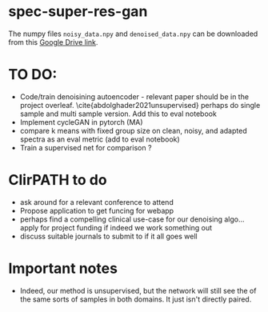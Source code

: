 # spec-super-res-gan

The numpy files `noisy_data.npy` and `denoised_data.npy` can be downloaded from this [Google Drive link](https://drive.google.com/drive/folders/1owS0jEbU93z9XDw_owVr5Fti1AVfQzL0?usp=sharing).

# TO DO:
- Code/train denoisining autoencoder - relevant paper should be in the project overleaf. \cite{abdolghader2021unsupervised} perhaps do single sample and multi sample version. Add this to eval notebook
- Implement cycleGAN in pytorch (MA)
- compare k means with fixed group size on clean, noisy, and adapted spectra as an eval metric (add to eval notebook)
- Train a supervised net for comparison ?

# ClirPATH to do
- ask around for a relevant conference to attend
- Propose application to get funcing for webapp
- perhaps find a compelling clinical use-case for our denoising algo... apply for project funding if indeed we work something out
- discuss suitable journals to submit to if it all goes well


# Important notes
- Indeed, our method is unsupervised, but the network will still see the of the same sorts of samples in both domains. It just isn't directly paired. 
